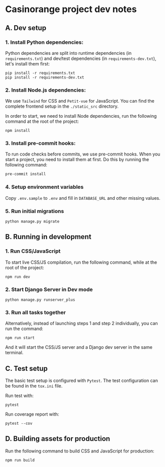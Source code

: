 # Casinorange project dev notes

## A. Dev setup

### 1. Install Python dependencies:

Python dependencies are split into runtime dependencies (in `requirements.txt`) and
dev/test dependencies (in `requirements-dev.txt`), let's install them first:

```
pip install -r requirements.txt
pip install -r requirements-dev.txt
```

### 2. Install Node.js dependencies:

We use `Tailwind` for CSS and `Petit-vue` for JavaScript. You can find the complete frontend setup
in the `./static_src` directory.

In order to start, we need to install Node dependencies, run the following command at the root of the project:

```
npm install
```

### 3. Install pre-commit hooks:

To run code checks before commits, we use pre-commit hooks. When you
start a project, you need to install them at first. Do this by running the following command:

```bash
pre-commit install
```

### 4. Setup environment variables

Copy `.env.sample` to `.env` and fill in `DATABASE_URL` and other missing values.

### 5. Run initial migrations

```
python manage.py migrate
```

## B. Running in development

### 1. Run CSS/JavaScript
To start live CSS/JS compilation, run the following command, while at the root of the project:

```
npm run dev
```

### 2. Start Django Server in Dev mode

```
python manage.py runserver_plus
```

### 3. Run all tasks together
Alternatively, instead of launching steps 1 and step 2 individually, you can run the command:
```
npm run start
```

And it will start the CSS/JS server and a Django dev server in the same terminal.

## C. Test setup
The basic test setup is configured with `Pytest`. The test configuration can be found in the `tox.ini` file.

Run test with:
```
pytest
```

Run coverage report with:
```
pytest --cov
```

## D. Building assets for production

Run the following command to build CSS and JavaScript for production:

```
npm run build
```
